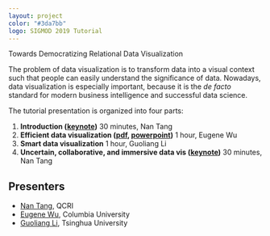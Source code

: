 ```yaml
---
layout: project
color: "#3da7bb"
logo: SIGMOD 2019 Tutorial
---
```


<div class="callout">
Towards Democratizing Relational Data Visualization
</div>


The problem of data visualization is to transform data into a visual context such that people can easily understand the significance of data.
Nowadays, data visualization is especially important, because it is the _de facto_ standard for modern business intelligence and successful data science.

The tutorial presentation is organized into four parts:

1. **Introduction ([keynote](./files/nan.part1.key))** 
    30 minutes, Nan Tang
2. **Efficient data visualization ([pdf](./files/wu.pdf), [powerpoint](./files/wu.pptx))** 
    1 hour, Eugene Wu
3. **Smart data visualization** 
    1 hour, Guoliang Li
4. **Uncertain, collaborative, and immersive data vis ([keynote](./files/nan.part4.key))** 
    30 minutes, Nan Tang



## Presenters

* [Nan Tang](http://da.qcri.org/ntang/index.html), QCRI
* [Eugene Wu](http://www.eugenewu.net), Columbia University
* [Guoliang Li](http://dbgroup.cs.tsinghua.edu.cn/ligl/), Tsinghua University

